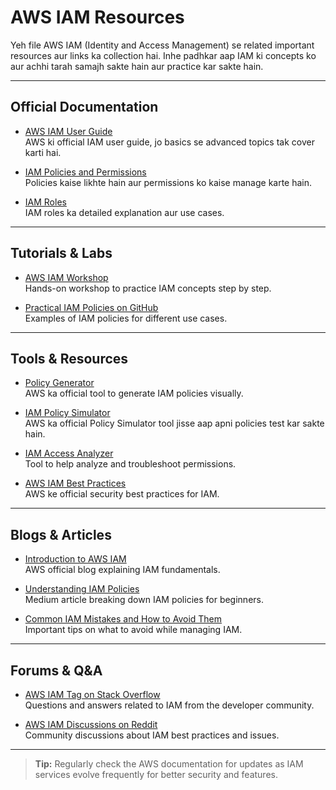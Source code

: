 # AWS IAM Resources

Yeh file AWS IAM (Identity and Access Management) se related important resources aur links ka collection hai. Inhe padhkar aap IAM ki concepts ko aur achhi tarah samajh sakte hain aur practice kar sakte hain.

---

## Official Documentation

- [AWS IAM User Guide](https://docs.aws.amazon.com/IAM/latest/UserGuide/introduction.html)  
  AWS ki official IAM user guide, jo basics se advanced topics tak cover karti hai.

- [IAM Policies and Permissions](https://docs.aws.amazon.com/IAM/latest/UserGuide/access_policies.html)  
  Policies kaise likhte hain aur permissions ko kaise manage karte hain.

- [IAM Roles](https://docs.aws.amazon.com/IAM/latest/UserGuide/id_roles.html)  
  IAM roles ka detailed explanation aur use cases.

---

## Tutorials & Labs

- [AWS IAM Workshop](https://www.awsworkshops.com/iam/)  
  Hands-on workshop to practice IAM concepts step by step.

- [Practical IAM Policies on GitHub](https://github.com/awslabs/aws-support-tools/tree/master/IAMPolicies)  
  Examples of IAM policies for different use cases.

---

## Tools & Resources

- [Policy Generator](https://awspolicygen.s3.amazonaws.com/policygen.html)  
  AWS ka official tool to generate IAM policies visually.

- [IAM Policy Simulator](https://policysim.aws.amazon.com/)  
  AWS ka official Policy Simulator tool jisse aap apni policies test kar sakte hain.

- [IAM Access Analyzer](https://aws.amazon.com/iam/features/analyzer/)  
  Tool to help analyze and troubleshoot permissions.

- [AWS IAM Best Practices](https://aws.amazon.com/iam/resources/best-practices/)  
  AWS ke official security best practices for IAM.

---

## Blogs & Articles

- [Introduction to AWS IAM](https://aws.amazon.com/blogs/security/introduction-to-aws-identity-and-access-management-iam/)  
  AWS official blog explaining IAM fundamentals.

- [Understanding IAM Policies](https://medium.com/nerd-for-tech/understanding-aws-iam-policies-101-6d6f7e4ac90d)  
  Medium article breaking down IAM policies for beginners.

- [Common IAM Mistakes and How to Avoid Them](https://aws.amazon.com/blogs/security/common-iam-mistakes/)  
  Important tips on what to avoid while managing IAM.

---

## Forums & Q&A

- [AWS IAM Tag on Stack Overflow](https://stackoverflow.com/questions/tagged/amazon-iam)  
  Questions and answers related to IAM from the developer community.

- [AWS IAM Discussions on Reddit](https://www.reddit.com/r/aws/search?q=IAM&restrict_sr=1)  
  Community discussions about IAM best practices and issues.

---

> **Tip:** Regularly check the AWS documentation for updates as IAM services evolve frequently for better security and features.

